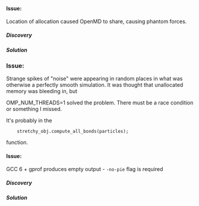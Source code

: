 #### 

#### Issue:

Location of <vector> allocation caused OpenMD to share, causing phantom forces.

##### Discovery

##### Solution

### Issue:

Strange spikes of "noise" were appearing in random places in what was otherwise a perfectly smooth simulation. It was thought that unallocated memory was bleeding in, but

OMP_NUM_THREADS=1 solved the problem. There must be a race condition or something I missed.

It's probably in the 

        stretchy_obj.compute_all_bonds(particles);

function.



#### Issue:

GCC 6 + gprof produces empty output - `-no-pie` flag is required

##### Discovery

##### Solution






